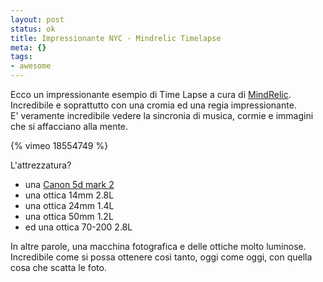 ```yaml
--- 
layout: post
status: ok
title: Impressionante NYC - Mindrelic Timelapse
meta: {}
tags: 
- awesome
---
```

Ecco un impressionante esempio di Time Lapse a cura di [MindRelic](http://vimeo.com/mindrelic). Incredibile e soprattutto con una cromia ed una regia impressionante.  
E' veramente incredibile vedere la sincronia di musica, cormie e immagini che si affacciano alla mente.  
  
{% vimeo 18554749 %}
  
L'attrezzatura?
* una [Canon 5d mark 2][1]
* una ottica 14mm 2.8L
* una ottica 24mm 1.4L
* una ottica 50mm 1.2L
* ed una ottica 70-200 2.8L  
  
In altre parole, una macchina fotografica e delle ottiche molto luminose.  
Incredibile come si possa ottenere così tanto, oggi come oggi, con quella cosa che scatta le foto.  
  
[1]: http://it.wikipedia.org/wiki/Canon_EOS_5D_Mark_II
  
  

